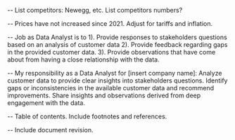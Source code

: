 -- List competitors: Newegg, etc.  List competitors numbers?

-- Prices have not increased since 2021.  Adjust for tariffs and inflation.

-- Job as Data Analyst is to 1). Provide responses to stakeholders questions based on an analysis of customer data 2). Provide feedback regarding gaps in the provided customer data. 3). Provide observations that have come about from having a close relationship with the data.

-- My responsibility as a Data Analyst for [insert company name]:
Analyze customer data to provide clear insights into stakeholders questions.
Identify gaps or inconsistencies in the available customer data and recommend improvements.
Share insights and observations derived from deep engagement with the data.

-- Table of contents. Include footnotes and references. 

-- Include document revision. 

